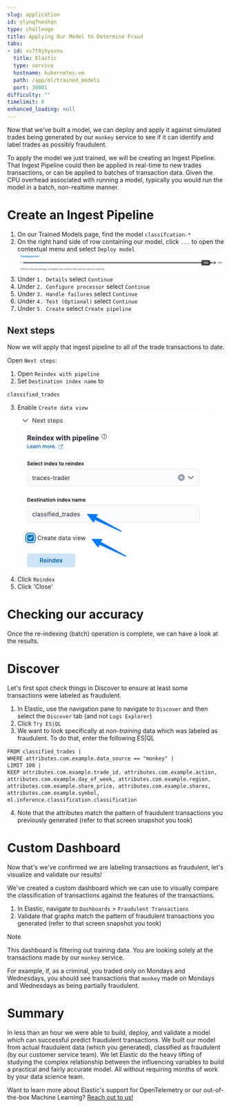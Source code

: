 ```yaml
---
slug: application
id: ylynqfneshqn
type: challenge
title: Applying Our Model to Determine Fraud
tabs:
- id: xs7t9jhyoxnu
  title: Elastic
  type: service
  hostname: kubernetes-vm
  path: /app/ml/trained_models
  port: 30001
difficulty: ""
timelimit: 0
enhanced_loading: null
---
```

Now that we've built a model, we can deploy and apply it against simulated trades being generated by our `monkey` service to see if it can identify and label trades as possibly fraudulent.

To apply the model we just trained, we will be creating an Ingest Pipeline. That Ingest Pipeline could then be applied in real-time to new trades transactions, or can be applied to batches of transaction data. Given the CPU overhead associated with running a model, typically you would run the model in a batch, non-realtime manner.

# Create an Ingest Pipeline
1. On our Trained Models page, find the model `classifcation-*`
2. On the right hand side of row containing our model, click `...` to open the contextual menu and select `Deploy model`
  ![View](../assets/application_deploy.png)
3. Under `1. Details` select `Continue`
4. Under `2. Configure processor` select `Continue`
5. Under `3. Handle failures` select `Continue`
6. Under `4. Test (Optional)` select `Continue`
7. Under `5. Create` select `Create pipeline`

## Next steps
Now we will apply that ingest pipeline to all of the trade transactions to date.

Open `Next steps`:
1. Open `Reindex with pipeline`
2. Set `Destination index name` to
  ```
  classified_trades
  ```
3. Enable `Create data view`
  ![View](../assets/application_reindex.png)
4. Click `Reindex`
5. Click 'Close'

Checking our accuracy
===
Once the re-indexing (batch) operation is complete, we can have a look at the results.

# Discover
Let's first spot check things in Discover to ensure at least some transactions were labeled as fraudulent.
1. In Elastic, use the navigation pane to navigate to `Discover` and then select the `Discover` tab (and not `Logs Explorer`)
2. Click `Try ES|QL`
3. We want to look specifically at _non-training_ data which was labeled as fraudulent. To do that, enter the following ES|QL
  ```
  FROM classified_trades |
  WHERE attributes.com.example.data_source == "monkey" |
  LIMIT 100 |
  KEEP attributes.com.example.trade_id, attributes.com.example.action, attributes.com.example.day_of_week, attributes.com.example.region, attributes.com.example.share_price, attributes.com.example.shares, attributes.com.example.symbol, ml.inference.classification.classification
  ```
4. Note that the attributes match the pattern of fraudulent transactions you previously generated (refer to that screen snapshot you took)

# Custom Dashboard
Now that's we've confirmed we are labeling transactions as fraudulent, let's visualize and validate our results!

We've created a custom dashboard which we can use to visually compare the classification of transactions against the features of the transactions.

1. In Elastic, navigate to `Dashboards` > `Fraudulent Transactions`
2. Validate that graphs match the pattern of fraudulent transactions you generated (refer to that screen snapshot you took)

> [!NOTE]
> This dashboard is filtering out training data. You are looking solely at the transactions made by our `monkey` service.

For example, if, as a criminal, you traded only on Mondays and Wednesdays, you should see transactions that `monkey` made on Mondays and Wednesdays as being partially fraudulent.

Summary
===

In less than an hour we were able to build, deploy, and validate a model which can successful predict fraudulent transactions. We built our model from actual fraudulent data (which you generated), classified as fraudulent (by our customer service team). We let Elastic do the heavy lifting of studying the complex relationship between the influencing variables to build a practical and fairly accurate model. All without requiring months of work by your data science team.

Want to learn more about Elastic's support for OpenTelemetry or our out-of-the-box Machine Learning? [Reach out to us!](https://www.elastic.co/contact)